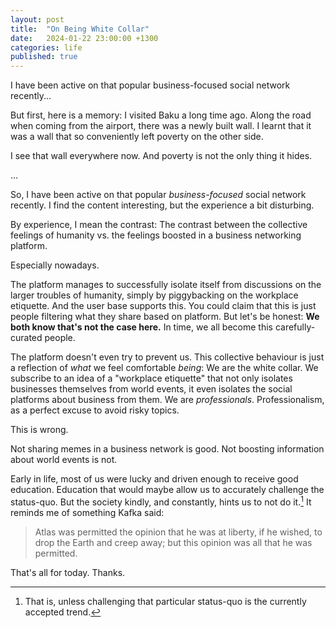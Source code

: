 ```yaml
---
layout: post
title:  "On Being White Collar"
date:   2024-01-22 23:00:00 +1300
categories: life
published: true
---
```


I have been active on that popular business-focused social network recently...

But first, here is a memory: I visited Baku a long time ago. Along the road when coming from the airport, there was a newly built wall. I learnt that it was a wall that so conveniently left poverty on the other side.

I see that wall everywhere now. And poverty is not the only thing it hides.

...

So, I have been active on that popular *business-focused* social network recently. I find the content interesting, but the experience a bit disturbing.

By experience, I mean the contrast: The contrast between the collective feelings of humanity vs. the feelings boosted in a business networking platform.

Especially nowadays.

The platform manages to successfully isolate itself from discussions on the larger troubles of humanity, simply by piggybacking on the workplace etiquette. And the user base supports this. You could claim that this is just people filtering what they share based on platform. But let's be honest: **We both know that's not the case here.** In time, we all become this carefully-curated people.

The platform doesn't even try to prevent us. This collective behaviour is just a reflection of *what* we feel comfortable *being*: We are the white collar. We subscribe to an idea of a "workplace etiquette" that not only isolates businesses themselves from world events, it even isolates the social platforms about business from them. We are *professionals*. Professionalism, as a perfect excuse to avoid risky topics.

This is wrong.

Not sharing memes in a business network is good. Not boosting information about world events is not.

Early in life, most of us were lucky and driven enough to receive good education. Education that would maybe allow us to accurately challenge the status-quo. But the society kindly, and constantly, hints us to not do it.[^1] It reminds me of something Kafka said:

> Atlas was permitted the opinion that he was at liberty, if he wished, to drop the Earth and creep away; but this opinion was all that he was permitted.

That's all for today. Thanks.

[^1]: That is, unless challenging that particular status-quo is the currently accepted trend.
